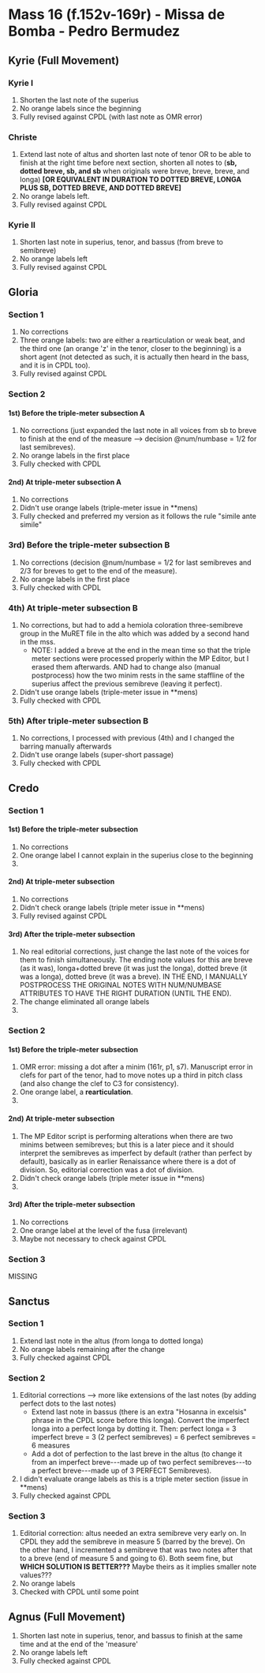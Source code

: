 # Mass 16 (f.152v-169r) - Missa de Bomba - Pedro Bermudez



## Kyrie (Full Movement)
### Kyrie I
1. Shorten the last note of the superius
2. No orange labels since the beginning
3. Fully revised against CPDL (with last note as OMR error)

### Christe
1. Extend last note of altus and shorten last note of tenor OR to be able to finish at the right time before next section, shorten all notes to (**sb, dotted breve, sb, and sb** when originals were breve, breve, breve, and longa) **[OR EQUIVALENT IN DURATION TO DOTTED BREVE, LONGA PLUS SB, DOTTED BREVE, AND DOTTED BREVE]**
2. No orange labels left.
3. Fully revised against CPDL

### Kyrie II
1. Shorten last note in superius, tenor, and bassus (from breve to semibreve)
2. No orange labels left
3. Fully revised against CPDL


## Gloria
### Section 1
1. No corrections
2. Three orange labels: two are either a rearticulation or weak beat, and the third one (an orange 'z' in the tenor, closer to the beginning) is a short agent (not detected as such, it is actually then heard in the bass, and it is in CPDL too).
3. Fully revised against CPDL

### Section 2
#### 1st) Before the triple-meter subsection A
1. No corrections (just expanded the last note in all voices from sb to breve to finish at the end of the measure --> decision @num/numbase = 1/2 for last semibreves).
2. No orange labels in the first place
3. Fully checked with CPDL

#### 2nd) At triple-meter subsection A
1. No corrections
2. Didn't use orange labels (triple-meter issue in \*\*mens)
3. Fully checked and preferred my version as it follows the rule "simile ante simile"

### 3rd) Before the triple-meter subsection B
1. No corrections (decision @num/numbase = 1/2 for last semibreves and 2/3 for breves to get to the end of the measure).
2. No orange labels in the first place
3. Fully checked with CPDL

### 4th) At triple-meter subsection B
1. No corrections, but had to add a hemiola coloration three-semibreve group in the MuRET file in the alto which was added by a second hand in the mss.
    - NOTE: I added a breve at the end in the mean time so that the triple meter sections were processed properly within the MP Editor, but I erased them afterwards. AND had to change also (manual postprocess) how the two minim rests in the same staffline of the superius affect the previous semibreve (leaving it perfect).
2. Didn't use orange labels (triple-meter issue in \*\*mens)
3. Fully checked with CPDL

### 5th) After triple-meter subsection B
1. No corrections, I processed with previous (4th) and I changed the barring manually afterwards
2. Didn't use orange labels (super-short passage)
3. Fully checked with CPDL


## Credo
### Section 1
#### 1st) Before the triple-meter subsection
1. No corrections
2. One orange label I cannot explain in the superius close to the beginning
3. 

#### 2nd) At triple-meter subsection
1. No corrections
2. Didn't check orange labels (triple meter issue in \*\*mens)
3. Fully revised against CPDL

#### 3rd) After the triple-meter subsection
1. No real editorial corrections, just change the last note of the voices for them to finish simultaneously. The ending note values for this are breve (as it was), longa+dotted breve (it was just the longa), dotted breve (it was a longa), dotted breve (it was a breve). IN THE END, I MANUALLY POSTPROCESS THE ORIGINAL NOTES WITH NUM/NUMBASE ATTRIBUTES TO HAVE THE RIGHT DURATION (UNTIL THE END).
2. The change eliminated all orange labels
3. 


### Section 2
#### 1st) Before the triple-meter subsection
1. OMR error: missing a dot after a minim (161r, p1, s7). Manuscript error in clefs for part of the tenor, had to move notes up a third in pitch class (and also change the clef to C3 for consistency).
2. One orange label, a **rearticulation**.
3.


#### 2nd) At triple-meter subsection
1. The MP Editor script is performing alterations when there are two minims between semibreves; but this is a later piece and it should interpret the semibreves as imperfect by default (rather than perfect by default), basically as in earlier Renaissance where there is a dot of division. So, editorial correction was a dot of division.
2. Didn't check orange labels (triple meter issue in \*\*mens)
3.

#### 3rd) After the triple-meter subsection
1. No corrections
2. One orange label at the level of the fusa (irrelevant)
3. Maybe not necessary to check against CPDL


### Section 3
MISSING


## Sanctus
### Section 1
1. Extend last note in the altus (from longa to dotted longa)
2. No orange labels remaining after the change
3. Fully checked against CPDL

### Section 2
1. Editorial corrections --> more like extensions of the last notes (by adding perfect dots to the last notes) 
    - Extend last note in bassus (there is an extra "Hosanna in excelsis" phrase in the CPDL score before this longa). Convert the imperfect longa into a perfect longa by dotting it. Then: perfect longa = 3 imperfect breve = 3 (2 perfect semibreves) = 6 perfect semibreves = 6 measures
    - Add a dot of perfection to the last breve in the altus (to change it from an imperfect breve---made up of two perfect semibreves---to a perfect breve---made up of 3 PERFECT Semibreves).
2. I didn't evaluate orange labels as this is a triple meter section (issue in \*\*mens)
3. Fully checked against CPDL

### Section 3
1. Editorial correction: altus needed an extra semibreve very early on. In CPDL they add the semibreve in measure 5 (barred by the breve). On the other hand, I incremented a semibreve that was two notes after that to a breve (end of measure 5 and going to 6). Both seem fine, but **WHICH SOLUTION IS BETTER???** Maybe theirs as it implies smaller note values???
2. No orange labels
3. Checked with CPDL until some point


## Agnus (Full Movement)
1. Shorten last note in superius, tenor, and bassus to finish at the same time and at the end of the 'measure'
2. No orange labels left
3. Fully checked against CPDL